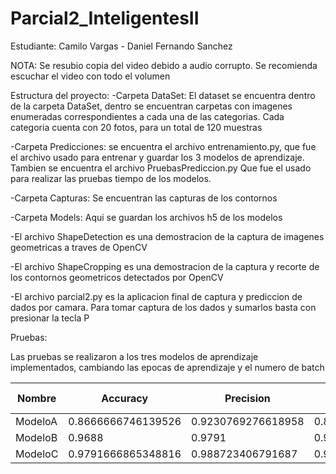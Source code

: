 # Parcial2_InteligentesII

Estudiante: Camilo Vargas  -  Daniel Fernando Sanchez

NOTA: Se resubio copia del video debido a audio corrupto. Se recomienda escuchar el video con todo el volumen

Estructura del proyecto:
-Carpeta DataSet: El dataset se encuentra dentro de la carpeta DataSet, dentro se encuentran carpetas con imagenes enumeradas correspondientes a cada una de las categorias. Cada categoria cuenta con 20 fotos, para un total de 120 muestras

-Carpeta Predicciones: se encuentra el archivo entrenamiento.py, que fue el archivo usado para entrenar y guardar los 3 modelos de aprendizaje. Tambien se encuentra el archivo PruebasPrediccion.py Que fue el usado para realizar las pruebas tiempo de los modelos.

-Carpeta Capturas: Se encuentran las capturas de los contornos  

-Carpeta Models: Aqui se guardan los archivos h5 de los modelos

-El archivo ShapeDetection es una demostracion de la captura de imagenes geometricas a traves de OpenCV

-El archivo ShapeCropping es una demostracion de la captura y recorte de los contornos geometricos detectados por OpenCV

-El archivo parcial2.py es la aplicacion final de captura y prediccion de dados por camara. Para tomar captura de los dados y sumarlos basta con presionar la tecla P

Pruebas:

Las pruebas se realizaron a los tres modelos de aprendizaje implementados, cambiando las epocas de aprendizaje y el numero de batch

| Nombre  | Accuracy               | Precision              | Recall                 | F1 Score               | loss                   | Epochs | Tiempo de respuesta (2 detecciones) |
|---------|------------------------|------------------------|------------------------|------------------------|------------------------|--------|-----------------------------------|
| ModeloA | 0.8666666746139526     | 0.9230769276618958     | 0.800000011920929      | 0.6933333553314208     | 0.4817933142185211     | 10     | 0.6131973266601562               |
| ModeloB | 0.9688                 | 0.9791                 | 0.947                  | 0.9662                 | 0.18007                | 30     | 0.41141271591186523              |
| ModeloC | 0.9791666865348816     | 0.988723406791687      | 0.9583333134651184     | 0.9784210437288574     | 0.17321038246154785    | 20     | 0.5040385723114014               |
